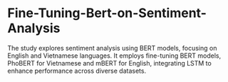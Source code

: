 # Fine-Tuning-Bert-on-Sentiment-Analysis
The study explores sentiment analysis using BERT models, focusing on English and Vietnamese languages. It employs fine-tuning BERT models, PhoBERT for Vietnamese and mBERT for English, integrating LSTM to enhance performance across diverse datasets.
